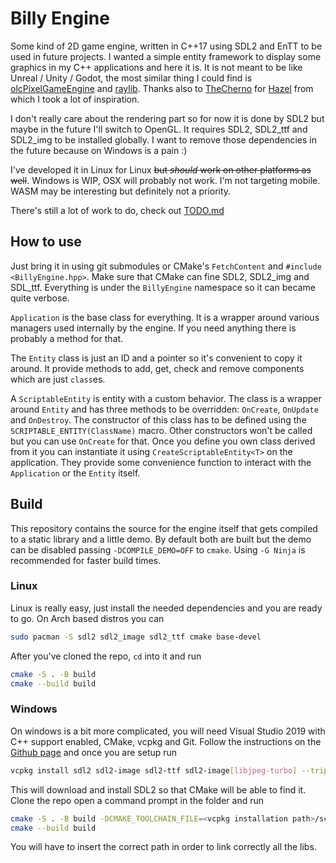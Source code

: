 # Billy Engine

Some kind of 2D game engine, written in C++17 using SDL2 and EnTT to be used in future projects.
I wanted a simple entity framework to display some graphics in my C++ applications and here it is.
It is not meant to be like Unreal / Unity / Godot,
the most similar thing I could find is [olcPixelGameEngine](https://github.com/OneLoneCoder/olcPixelGameEngine) and [raylib](https://github.com/raysan5/raylib). Thanks also to [TheCherno](https://www.youtube.com/c/TheChernoProject) for [Hazel](https://github.com/TheCherno/Hazel) from which I took a lot of inspiration.

I don't really care about the rendering part so for now it is done by SDL2
but maybe in the future I'll switch to OpenGL.
It requires SDL2, SDL2_ttf and SDL2_img to be installed globally. I want to remove those dependencies in the future because on Windows is a pain :)

I've developed it in Linux for Linux ~~but _should_ work on other platforms as well~~. Windows is WIP, OSX will probably not work.
I'm not targeting mobile.
WASM may be interesting but definitely not a priority.

There's still a lot of work to do, check out [TODO.md](TODO.md)

## How to use

Just bring it in using git submodules or CMake's `FetchContent` and `#include <BillyEngine.hpp>`.
Make sure that CMake can fine SDL2, SDL2_img and SDL_ttf.
Everything is under the `BillyEngine` namespace so it can became quite verbose.

`Application` is the base class for everything.
It is a wrapper around various managers used internally by the engine. If you need anything there is probably a method for that.

The `Entity` class is just an ID and a pointer so it's convenient to copy it around.
It provide methods to add, get, check and remove components which are just `class`es.

A `ScriptableEntity` is entity with a custom behavior.
The class is a wrapper around `Entity` and has three methods to be overridden: `OnCreate`, `OnUpdate` and `OnDestroy`.
The constructor of this class has to be defined using the `SCRIPTABLE_ENTITY(ClassName)` macro.
Other constructors won't be called but you can use `OnCreate` for that.
Once you define you own class derived from it you can instantiate it using `CreateScriptableEntity<T>` on the application.
They provide some convenience function to interact with the `Application` or the `Entity` itself.

## Build

This repository contains the source for the engine itself that gets compiled to a static library and a little demo.
By default both are built but the demo can be disabled passing `-DCOMPILE_DEMO=OFF` to `cmake`.
Using `-G Ninja` is recommended for faster build times.

### Linux

Linux is really easy, just install the needed dependencies and you are ready to go.
On Arch based distros you can

```sh
sudo pacman -S sdl2 sdl2_image sdl2_ttf cmake base-devel
```

After you've cloned the repo, `cd` into it and run

```sh
cmake -S . -B build
cmake --build build
```

### Windows

On windows is a bit more complicated, you will need Visual Studio 2019 with C++ support enabled, CMake, vcpkg and Git.
Follow the instructions on the [Github page](https://github.com/microsoft/vcpkg) and once you are setup run

```sh
vcpkg install sdl2 sdl2-image sdl2-ttf sdl2-image[libjpeg-turbo] --triplet=x64-windows --recurse
```

This will download and install SDL2 so that CMake will be able to find it.
Clone the repo open a command prompt in the folder and run

```sh
cmake -S . -B build -DCMAKE_TOOLCHAIN_FILE=<vcpkg installation path>/scripts/buildsystems/vcpkg.cmake
cmake --build build
```

You will have to insert the correct path in order to link correctly all the libs.
